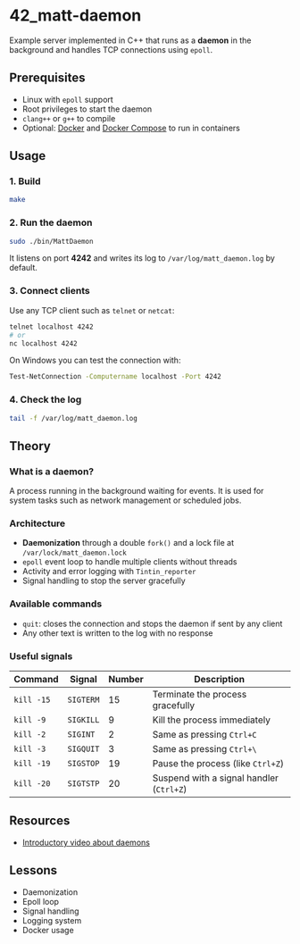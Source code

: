# 42_matt-daemon

Example server implemented in C++ that runs as a **daemon** in the background and handles TCP connections using `epoll`.

## Prerequisites
- Linux with `epoll` support
- Root privileges to start the daemon
- `clang++` or `g++` to compile
- Optional: [Docker](https://docs.docker.com/get-docker/) and [Docker Compose](https://docs.docker.com/compose/) to run in containers

## Usage
### 1. Build
```bash
make
```

### 2. Run the daemon
```bash
sudo ./bin/MattDaemon
```
It listens on port **4242** and writes its log to `/var/log/matt_daemon.log` by default.

### 3. Connect clients
Use any TCP client such as `telnet` or `netcat`:
```bash
telnet localhost 4242
# or
nc localhost 4242
```
On Windows you can test the connection with:
```bash
Test-NetConnection -Computername localhost -Port 4242
```

### 4. Check the log
```bash
tail -f /var/log/matt_daemon.log
```

## Theory
### What is a daemon?
A process running in the background waiting for events. It is used for system tasks such as network management or scheduled jobs.

### Architecture
- **Daemonization** through a double `fork()` and a lock file at `/var/lock/matt_daemon.lock`
- `epoll` event loop to handle multiple clients without threads
- Activity and error logging with `Tintin_reporter`
- Signal handling to stop the server gracefully

### Available commands
- `quit`: closes the connection and stops the daemon if sent by any client
- Any other text is written to the log with no response

### Useful signals
| Command     | Signal    | Number | Description                           |
| ----------- | --------- | ------ | ------------------------------------- |
| `kill -15`  | `SIGTERM` | 15     | Terminate the process gracefully      |
| `kill -9`   | `SIGKILL` | 9      | Kill the process immediately          |
| `kill -2`   | `SIGINT`  | 2      | Same as pressing `Ctrl+C`             |
| `kill -3`   | `SIGQUIT` | 3      | Same as pressing `Ctrl+\`            |
| `kill -19`  | `SIGSTOP` | 19     | Pause the process (like `Ctrl+Z`)     |
| `kill -20`  | `SIGTSTP` | 20     | Suspend with a signal handler (`Ctrl+Z`)|

## Resources
- [Introductory video about daemons](https://www.youtube.com/watch?v=65DarzNIFR0)

## Lessons
- Daemonization
- Epoll loop
- Signal handling
- Logging system
- Docker usage
